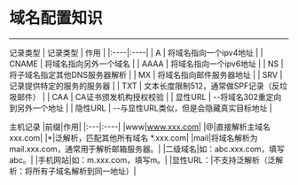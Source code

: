 # 域名配置知识
---
记录类型
| 记录类型 | 作用 |
|:----|:----|
| A | 将域名指向一个ipv4地址 |
| CNAME | 将域名指向另外一个域名 |
| AAAA | 将域名指向一个ipv6地址 |
| NS | 将子域名指定其他DNS服务器解析 |
| MX | 将域名指向邮件服务器地址 |
| SRV | 记录提供特定的服务的服务器 |
| TXT | 文本长度限制512，通常做SPF记录（反垃圾邮件） |
| CAA | CA证书颁发机构授权校验 |
| 显性URL | --将域名302重定向到另外一个地址 |
| 隐性URL | --与显性URL类似，但是会隐藏真实目标地址 |

主机记录
|前缀|作用|
|:---|:----|
|www|www.xxx.com|
|@|直接解析主域名 xxx.com|
|*|泛解析，匹配其他所有域名 *.xxx.com|
|mail|将域名解析为mail.xxx.com，通常用于解析邮箱服务器。|
|二级域名|如：abc.xxx.com，填写abc。|
|手机网站|如：m.xxx.com，填写m。|
|显性URL：|不支持泛解析（泛解析：将所有子域名解析到同一地址）|




